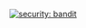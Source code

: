 [![security: bandit](https://img.shields.io/badge/security-bandit-yellow.svg)](https://github.com/PyCQA/bandit)

